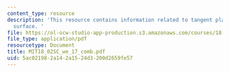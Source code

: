 ```yaml
---
content_type: resource
description: 'This resource contains information related to tangent plane to a level
  surface. '
file: https://ol-ocw-studio-app-production.s3.amazonaws.com/courses/18-02sc-multivariable-calculus-fall-2010/5ac021982a142a1524d3200d2659fe57_MIT18_02SC_we_17_comb.pdf
file_type: application/pdf
resourcetype: Document
title: MIT18_02SC_we_17_comb.pdf
uid: 5ac02198-2a14-2a15-24d3-200d2659fe57
---
```

